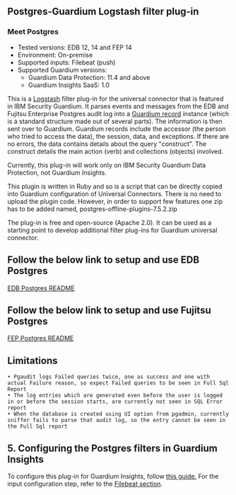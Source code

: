 ## Postgres-Guardium Logstash filter plug-in
### Meet Postgres
* Tested versions: EDB 12, 14 and FEP 14
* Environment: On-premise
* Supported inputs: Filebeat (push)
* Supported Guardium versions:
    * Guardium Data Protection: 11.4 and above
    * Guardium Insights SaaS: 1.0

This is a [Logstash](https://github.com/elastic/logstash) filter plug-in for the universal connector that is featured in IBM Security Guardium. It parses events and messages from the EDB and Fujitsu Enterprise Postgres audit log into a [Guardium record](https://github.com/IBM/universal-connectors/blob/main/common/src/main/java/com/ibm/guardium/universalconnector/commons/structures/Record.java) instance (which is a standard structure made out of several parts). The information is then sent over to Guardium. Guardium records include the accessor (the person who tried to access the data), the session, data, and exceptions. If there are no errors, the data contains details about the query "construct". The construct details the main action (verb) and collections (objects) involved.

Currently, this plug-in will work only on IBM Security Guardium Data Protection, not Guardium Insights.

This plugin is written in Ruby and so is a script that can be directly copied into Guardium configuration of Universal Connectors. There is no need to upload the plugin code. However, in order to support few features one zip has to be added named, postgres-offline-plugins-7.5.2.zip

The plug-in is free and open-source (Apache 2.0). It can be used as a starting point to develop additional filter plug-ins for Guardium universal connector.

## Follow the below link to setup and use EDB Postgres

[EDB Postgres README](./EDBPostgres_README.md) 

## Follow the below link to setup and use Fujitsu Postgres

[FEP Postgres README](./FEPostgres_README.md) 

## Limitations
	• Pgaudit logs Failed queries twice, one as success and one with actual Failure reason, so expect Failed queries to be seen in Full Sql Report
	• The log entries which are generated even before the user is logged in or before the session starts, are currently not seen in SQL Error report
	• When the database is created using UI option from pgadmin, currently sniffer fails to parse that audit log, so the entry cannot be seen in the Full Sql report

## 5. Configuring the Postgres filters in Guardium Insights
To configure this plug-in for Guardium Insights, follow [this guide.](/docs/Guardium%20Insights/3.2.x/UC_Configuration_GI.md)
For the input configuration step, refer to the [Filebeat section](/docs/Guardium%20Insights/3.2.x/UC_Configuration_GI.md#Filebeat-input-plug-in-configuration).